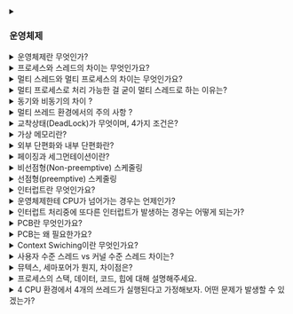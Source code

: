 
<details>
<summary>

</summary>
<div>
</div>
</details>

### 운영체제

<details>
<summary>
운영체제란 무엇인가?
</summary>
<div>

운영체제는 컴퓨터 시스템의 자원을 효율적으로 관리하고 사용자에게 편리하고 효과적인 환경을 제공하는 시스템 소프트웨어입니다. 운영체제는 하드웨어와 사용자 응용 프로그램 사이의 중개자 역할을 하며, 컴퓨터 시스템의 자원을 효율적으로 할당하고 관리합니다.

#### 운영체제 역할
- 자원 관리: 운영체제는 컴퓨터의 하드웨어 자원(프로세서, 메모리, 디스크 공간, 입출력 장치 등)을 효율적으로 분배하고 관리합니다. 여러 프로그램과 사용자가 동시에 컴퓨터를 사용할 수 있도록 합니다.
- 프로세스 관리: 운영체제는 프로세스의 생성, 실행, 중지 등을 관리합니다. 프로세스 스케줄링을 통해 CPU 시간을 각 프로세스에 할당하고, 멀티태스킹 환경에서 여러 프로세스가 공정하게 자원을 사용할 수 있도록 합니다.
- 메모리 관리: 운영체제는 메모리 할당 및 회수를 관리하며, 가상 메모리 시스템을 통해 실제 메모리보다 더 큰 메모리 공간을 제공할 수 있습니다.
- 파일 시스템 관리: 파일과 디렉터리를 조직화하고 관리하는 기능을 제공합니다. 사용자와 응용 프로그램이 데이터를 저장하고 접근할 수 있도록 합니다.
- 입출력 시스템 관리: 키보드, 마우스, 디스플레이, 프린터 등 다양한 입출력 장치와의 통신을 관리합니다.
- 보안 및 접근 제어: 운영체제는 시스템 보안을 유지하기 위해 사용자 인증, 접근 권한 설정 등의 기능을 제공합니다.
</div>
</details>

<details>
<summary>
프로세스와 스레드의 차이는 무엇인가요?
</summary>
<div>

#### 프로세스(Process)
프로세스는 실행 중인 프로그램의 인스턴스입니다. 운영 체제가 메모리에 프로그램을 로드하고 실행할 때, 그 프로그램은 프로세스가 됩니다. 프로세스는 독립된 메모리 영역(코드, 데이터, 힙, 스택 등)을 가지며, 최소 하나의 스레드(메인 스레드)를 포함합니다. 프로세스들은 서로 독립적이기 때문에, 하나의 프로세스가 다른 프로세스의 자원에 직접 접근하는 것은 허용되지 않습니다. 이는 운영 체제가 제공하는 프로세스 간 통신(IPC) 기법을 사용하여 간접적으로만 가능합니다.

##### IPC란?
독립적인 프로세스들이 서로 데이터를 주고받거나 통신할 수 있도록 하는 메커니즘입니다. 파이프, 네임드 파이프, 메시지 큐, 세마포어, 공유 메모리, 소켓 방법이 존재합니다.

#### 스레드(Thread)
스레드는 프로세스 내에서 실행되는 실행의 단위입니다. 스레드는 프로세스의 자원을 공유하면서 동시에 실행될 수 있습니다. 각 스레드는 고유한 실행 흐름을 가지며, 자신만의 스택을 포함하지만, 코드, 데이터, 힙 영역은 프로세스 내의 다른 스레드와 공유합니다. 이러한 특성 때문에 스레드 간의 데이터 공유와 통신이 용이하지만, 동시성 문제를 일으킬 수 있습니다.

##### 차이점
- 메모리 공간: 프로세스는 독립된 메모리 영역을 가지는 반면, 스레드는 같은 프로세스 내에서 메모리(코드, 데이터, 힙)를 공유하고 고유한 스택만 가집니다.
- 자원의 독립성: 프로세스는 완전히 독립된 자원을 가지지만, 스레드는 일부 자원(힙 메모리 등)을 공유합니다.
- 생성과 관리의 비용: 일반적으로 프로세스를 생성하고 관리하는 비용이 스레드를 생성하고 관리하는 비용보다 더 큽니다.
- 통신 방법: 프로세스 간 통신(IPC)은 복잡하고 비용이 많이 드는 반면, 스레드 간 통신은 자원을 공유하기 때문에 더 간단하고 효율적입니다.
- 독립성: 프로세스는 완전히 독립적인 실행 단위로, 하나의 프로세스가 실패해도 다른 프로세스에 영향을 미치지 않습니다. 반면, 스레드는 프로세스 내에서 상대적으로 독립적이지만, 하나의 스레드에 문제가 생기면 같은 프로세스 내의 다른 스레드에 영향을 줄 수 있습니다.
</div>
</details>

<details>
<summary>
멀티 스레드와 멀티 프로세스의 차이는 무엇인가요?
</summary>
<div>

#### 멀티 프로세스
멀티 프로세스는 동시에 여러 프로세스를 실행하여 작업을 처리하는 방식입니다. 각 프로세스는 독립된 메모리 공간(코드, 데이터, 힙, 스택 등)을 가지며, 다른 프로세스와의 데이터 공유는 IPC(Inter-Process Communication)를 통해 이루어집니다. 멀티 프로세스 방식은 각 프로세스가 독립적으로 실행되기 때문에 안정성이 높고, 하나의 프로세스에 문제가 발생해도 다른 프로세스에는 영향을 주지 않습니다. 하지만, 프로세스 간의 커뮤니케이션 비용이 높고, 리소스(자원)의 소모가 크다는 단점이 있습니다.

#### 멀티 스레드
멀티 스레드는 하나의 프로세스 내에서 여러 스레드를 생성하여 동시에 작업을 처리하는 방식입니다. 스레드들은 프로세스 내의 코드, 데이터, 힙 영역을 공유하면서 각자의 스택을 가지고 독립적으로 실행됩니다. 멀티 스레드 방식은 스레드 간의 데이터 공유가 쉽고, 컨텍스트 스위칭(Context Switching) 비용이 낮아 리소스를 효율적으로 사용할 수 있다는 장점이 있습니다. 그러나, 스레드 간의 자원 공유로 인해 동기화 문제가 발생할 수 있으며, 하나의 스레드에 문제가 발생하면 전체 프로세스에 영향을 줄 수 있습니다.
</div>
</details>

<details>
<summary>
멀티 프로세스로 처리 가능한 걸 굳이 멀티 스레드로 하는 이유는?
</summary>
<div>

- 자원 공유: 멀티 스레드는 동일한 프로세스 내에서 메모리 공간(코드, 데이터, 힙)을 공유합니다. 이로 인해 스레드 간의 데이터 공유가 매우 효율적으로 이루어집니다. 반면, 멀티 프로세스는 각 프로세스가 독립된 메모리 공간을 가지므로, 프로세스 간 통신(IPC)을 위해 추가적인 오버헤드가 발생합니다.
- 오버헤드 감소: 멀티 스레드는 프로세스를 생성하고 관리하는 것보다 적은 오버헤드를 가집니다. 스레드 생성은 프로세스 생성보다 자원을 적게 소모하며, 컨텍스트 스위칭 시에도 더 효율적입니다. 이는 특히 자원이 제한된 시스템에서 중요한 이점입니다.
- 병렬 처리 효율성: 멀티 스레드는 CPU 코어를 효율적으로 활용하여 병렬 처리를 수행할 수 있습니다. 멀티 스레드 환경에서는 한 스레드가 블로킹 작업(예: I/O 작업)을 수행할 때, 다른 스레드가 CPU를 사용하여 계속 작업을 수행할 수 있습니다.
- 개발 및 유지보수 용이: 멀티 스레드는 프로세스 내에서 실행되므로, 프로세스 간 통신(IPC)이 필요하지 않으며 공유 메모리를 통한 데이터 공유가 직관적이며, 프로세스 간 통신보다 간단합니다.

그러나 멀티 스레드 환경은 스레드 간의 동기화 문제, 공유 자원에 대한 경쟁 상황(race condition) 등의 복잡성을 증가시키며, 하나의 스레드에서 발생한 오류가 전체 프로세스에 영향을 줄 수 있다는 단점도 있습니다.
</div>
</details>

<details>
<summary>
동기와 비동기의 차이 ?
</summary>
<div>

동기 방식은 작업 처리의 간결성과 예측 가능성을 제공하지만, 긴 작업 실행 시 시스템의 전반적인 반응성이 떨어질 수 있습니다. 반면, 비동기 방식은 동시에 여러 작업을 처리할 수 있어 효율적이지만, 작업 사이의 의존성 관리와 복잡한 구현이 요구됩니다. 따라서, 애플리케이션의 요구 사항과 특성에 따라 적절한 방식을 선택해야 합니다.

#### 동기(Synchronous)
- 동기 방식에서는 한 작업이 완료될 때까지 기다린 후 다음 작업을 실행합니다. 즉, 작업을 순차적으로 처리합니다.
##### 특징
- 작업의 완료를 기다리기 때문에 프로그램의 실행 흐름이 예측 가능합니다.
- 하나의 작업이 다른 작업의 시작을 차단(block)합니다.
- 구현이 비교적 단순하지만, 긴 작업이 있을 경우 전체 시스템의 효율성이 떨어질 수 있습니다.
#### 비동기(Asynchronous)
- 비동기 방식에서는 한 작업을 시작한 후, 그 작업이 끝나기를 기다리지 않고 즉시 다음 작업을 실행합니다. 작업의 완료 여부와 상관없이 다른 작업을 병행 처리할 수 있습니다.
##### 특징
- 작업의 완료를 기다리지 않기 때문에, 여러 작업을 동시에 처리할 수 있어 효율성이 높습니다.
- 작업 사이의 의존성 관리가 필요하며, 구현이 복잡할 수 있습니다.
- 이벤트 루프, 콜백 함수, 프로미스(Promise), async/await 등을 통해 구현됩니다.

</div>
</details>

<details>
<summary>
멀티 쓰레드 환경에서의 주의 사항 ?
</summary>
<div>

멀티 쓰레드 환경에서는 여러 쓰레드가 동시에 실행되므로, 자원 공유와 동시성 제어에 특별한 주의가 필요합니다.

- 공유 자원의 동시 접근 제어: 멀티 쓰레드 환경에서 여러 쓰레드가 공유 자원에 동시에 접근할 때, 데이터의 일관성과 무결성을 유지하기 위해 동기화 기법이 필요합니다. mutex나 semaphore 같은 동기화 메커니즘을 사용하여 자원 접근을 제어해야 합니다.
- 데드락(Deadlock) 방지: 두 개 이상의 쓰레드가 서로 다른 쓰레드의 작업 완료를 무한히 기다리는 상황을 데드락이라고 합니다. 데드락을 방지하기 위해서는 자원 할당 순서를 일관되게 유지하고, 필요하지 않은 자원은 빠르게 해제하며, 필요한 최소한의 자원만을 잠그도록 해야 합니다.
- 스레드 기아(Starvation): 일부 쓰레드가 자원에 접근하지 못하고 무한히 대기하는 상황입니다. 이를 방지하기 위해서는 공정한 자원 분배 정책을 사용하고, 우선순위 부여에 주의해야 합니다.
- 컨텍스트 스위칭(Context Switching) 비용 인식: 쓰레드는 경량 프로세스로 비교적 컨텍스트 스위칭 비용이 낮지만, 쓰레드의 수가 많아지면 이 비용이 상당히 증가할 수 있습니다. 쓰레드를 너무 많이 생성하지 않도록 주의하고, 쓰레드 풀을 사용하는 등의 방법으로 최적화할 수 있습니다.
- 메모리 관리 주의: 멀티 쓰레드 환경에서는 동적으로 할당된 메모리를 공유 자원으로 사용할 때 해제 시점을 정확히 관리해야 합니다. 잘못된 메모리 해제는 메모리 누수나 무효 메모리 접근을 초래할 수 있습니다.
- 레이스 컨디션(Race Condition) 방지: 레이스 컨디션은 여러 쓰레드가 데이터를 동시에 읽고 쓰려고 할 때 발생하는 문제로, 결과의 정확성을 보장할 수 없습니다. 변수 접근 시 동기화를 통해 이를 방지해야 합니다.
</div>
</details>

<details>
<summary>
교착상태(DeadLock)가 무엇이며, 4가지 조건은?
</summary>
<div>

교착상태(Deadlock)는 멀티태스킹 시스템에서 두 개 이상의 프로세스나 스레드가 서로의 실행을 무한히 기다리는 상태를 말합니다. 이 상태에 이르면, 각 프로세스는 다른 프로세스가 자원을 해제하기를 기다리고 있기 때문에 시스템이 멈춰버리게 됩니다.
##### 데드락 조건
- 상호 배제(Mutual Exclusion): 한 번에 하나의 프로세스만이 자원을 사용할 수 있습니다. 다른 프로세스는 그 자원이 해제될 때까지 기다려야 합니다.
- 보유 대기(Hold and Wait): 프로세스가 어떤 자원을 보유한 상태에서 다른 자원을 기다립니다.
- 비선점(No Preemption): 프로세스가 자원을 스스로 해제하기 전까지는 다른 프로세스가 그 자원을 강제로 빼앗을 수 없습니다.
- 순환 대기(Circular Wait): 각 프로세스가 순환적으로 다음 프로세스가 요구하는 자원을 보유하고 있어, 서로가 서로의 자원을 기다리는 상태가 됩니다.

##### 데드락 해결법
- prevention: 4가지중 하나를 부정
- avoidance: safe state(데드락이 발생하지 않는 상태 즉, 자원이 충분한 상태), safe sequence(데드락이 발생하지 않은 순서) ex)은행원 알고리즘 - 미리 결정된 모든 자원들의 최대 가능한 할당량을 가지고 시뮬레이션 해서 Safe state에 들 수 있는지 여부를 검사
- detection and recovery: 시스템의 자원 할당 상태를 가지고 데드락 발생 여부 판단, 프로세스 1개 이상 중단 or 자원 선점

https://chanhuiseok.github.io/posts/cs-2/
</div>
</details>

<details>
<summary>
가상 메모리란?
</summary>
<div>

가상 메모리는 컴퓨터 시스템에서 사용되는 메모리 관리 기술입니다. 이 기술은 프로그램이 사용할 수 있는 메모리 양을 물리적 메모리(주로 RAM)의 크기에 제한되지 않게 하여, 더 큰 메모리 공간을 제공하는 것처럼 만듭니다. 가상 메모리는 물리적 메모리와 보조 저장 장치(예: 하드 드라이브 또는 SSD)를 함께 사용하여 구현됩니다.

##### 주요 개념 및 작동 원리

- 가상 주소 공간: 각 프로세스는 독립된 가상 주소 공간을 갖습니다. 이 공간은 실제 물리적 메모리 주소와는 별개로, 프로세스에 의해 참조되는 메모리 주소입니다.
- 페이지: 가상 메모리는 페이지라는 작은 고정 크기의 블록으로 나뉩니다. 물리적 메모리도 같은 크기의 페이지 프레임으로 나누어집니다.
- 페이지 매핑: 운영 체제는 페이지 테이블을 사용하여 가상 페이지와 물리적 페이지 프레임 간의 매핑을 관리합니다. 이를 통해 프로세스가 가상 주소를 사용해 메모리에 접근할 때, 실제 물리적 주소로 변환될 수 있습니다.
- 스와핑: 사용되지 않는 페이지는 보조 저장 장치로 옮겨지는데, 이 과정을 스와핑이라고 합니다. 필요할 때 다시 물리적 메모리로 가져올 수 있습니다. 이를 통해 제한된 물리적 메모리를 보다 효율적으로 사용할 수 있습니다.
- 페이지 폴트: 프로그램이 접근하려는 페이지가 물리적 메모리에 없을 경우, 페이지 폴트가 발생합니다. 운영 체제는 해당 페이지를 보조 저장 장치에서 찾아 물리적 메모리로 로드합니다.

</div>
</details>

<details>
<summary>
외부 단편화와 내부 단편화란?
</summary>
<div>

#### 외부 단편화(External Fragmentation)
- 외부 단편화는 메모리 공간에 충분한 여유 공간이 있지만, 그 공간이 연속적이지 않아 프로세스를 할당할 수 없는 상황을 말합니다.
- 예를 들어, 메모리에 10MB, 5MB, 3MB의 빈 공간이 있다고 가정해 봅시다. 이 경우 총 18MB의 여유 공간이 있지만, 프로세스가 필요로 하는 8MB의 메모리를 할당할 수 없습니다. 이처럼 메모리 공간이 연속적이지 않아 발생하는 문제가 외부 단편화입니다.

#### 내부 단편화(Internal Fragmentation)
- 내부 단편화는 프로세스가 필요로 하는 메모리 크기보다 실제 할당된 메모리 크기가 더 큰 경우에 발생합니다. 이로 인해 할당된 메모리 공간 중 일부가 사용되지 않고 남게 되는 현상입니다.

- 예를 들어, 프로세스가 4MB의 메모리를 필요로 하지만, 운영체제가 8MB의 메모리 블록을 할당했다고 가정해 봅시다. 이 경우 4MB의 메모리가 사용되지 않고 남게 되는데, 이것이 내부 단편화입니다.

##### 단편화 해결 방법
- 압축(Compaction): 외부 단편화를 해결하기 위해 메모리 내의 빈 공간을 모아 하나의 큰 공간을 만드는 기법입니다.
- 동적 할당(Dynamic Allocation): 프로세스의 메모리 요구량에 따라 동적으로 메모리를 할당하여 내부 단편화를 줄일 수 있습니다.
- 페이징(Paging): 프로세스를 페이지 단위로 나누어 관리함으로써 단편화를 방지할 수 있습니다.
- 세그먼테이션(Segmentation): 프로세스를 논리적 단위인 세그먼트로 나누어 관리함으로써 단편화를 줄일 수 있습니다.

##### Appendix 가상 메모리와 단편화
가상 메모리 기술은 단편화 문제를 해결하는 데 도움이 됩니다. 가상 메모리는 물리 메모리와 논리 메모리를 분리하여 관리함으로써, 프로세스가 실제 물리 메모리 크기를 초과하여 실행될 수 있도록 합니다. 이를 통해 단편화로 인한 메모리 할당 문제를 해결할 수 있습니다.

또한 가상 메모리 시스템에서는 MMU(Memory Management Unit)가 논리 주소를 물리 주소로 변환하는 역할을 수행합니다. 이를 통해 프로세스는 실제 물리 메모리 구조를 인식하지 않고도 메모리를 사용할 수 있습니다.
</div>
</details>

<details>
<summary>
페이징과 세그먼테이션이란?
</summary>
<div>

#### 페이징 (Paging)
페이징은 물리적 메모리를 고정된 크기의 작은 블록으로 나누는 방식입니다. 이러한 블록들을 페이지(논리적 메모리에서는 페이지로 나누고 물리적 메모리는 프레임으로 나눠서 매칭)라고 하며, 물리적 메모리의 페이지와 동일한 크기의 가상 메모리 페이지로 프로세스의 주소 공간을 분할합니다. 페이징에서는 가상 메모리 주소가 물리적 메모리 주소로 변환될 때 페이지 테이블을 사용하여 변환합니다. 페이징 기법의 주요 장점은 내부 단편화를 줄일 수 있다는 점과 메모리 관리가 단순해진다는 점입니다. 하지만 모든 페이지가 동일한 크기이기 때문에, 프로세스의 메모리 요구 사항에 딱 맞지 않는 경우가 생길 수 있으며, 이로 인해 약간의 내부 단편화가 발생할 수 있습니다.

![process](image.png)
#### 세그먼테이션 (Segmentation)
세그먼테이션은 프로세스의 주소 공간을 논리적으로 의미 있는 여러 세그먼트로 분할하는 방식입니다. 예를 들어, 코드, 데이터, 스택 등으로 분리할 수 있습니다. 각 세그먼트는 시작 주소와 길이를 가지며, 이를 통해 메모리에 할당됩니다. 세그먼테이션의 주요 장점은 메모리를 더 유연하게 관리할 수 있다는 것입니다. 프로그램의 논리적 구조에 따라 메모리를 할당할 수 있기 때문에, 개발자가 메모리를 효율적으로 사용할 수 있도록 도와줍니다. 하지만, 세그먼테이션은 외부 단편화 문제를 야기할 수 있으며, 세그먼트의 크기가 다양하기 때문에 메모리 관리가 복잡해질 수 있습니다.

##### 요약
페이징은 메모리를 고정된 크기의 페이지로 나누고, 내부 단편화를 줄이며 메모리 관리를 단순화합니다.
세그먼테이션은 메모리를 논리적 단위인 세그먼트로 나누어 더 유연한 메모리 관리를 가능하게 하지만, 외부 단편화와 복잡한 메모리 관리 문제를 가질 수 있습니다.
</div>
</details>

<details>
<summary>
비선점형(Non-preemptive) 스케줄링
</summary>
<div>

비선점형(Non-preemptive) 스케줄링은 컴퓨터 운영체제의 중요한 작업 스케줄링 방식 중 하나입니다. 이 방식에서는 한 번 CPU(중앙 처리 장치)가 작업(프로세스 또는 스레드)에 할당되면, 해당 작업이 완료되거나, I/O(입출력) 작업 등으로 대기 상태가 될 때까지 CPU를 계속 사용하게 됩니다. 즉, 작업이 실행 중일 때 다른 작업으로 CPU를 강제로 빼앗는 것이 허용되지 않습니다.

##### 특징
- 프로세스가 CPU 사용을 완료하거나 I/O 작업을 요청할 때까지 CPU 제어권을 가짐
- 프로세스 간 우선순위 고려 없이 FIFO(First-In-First-Out) 방식으로 CPU 할당
- 프로세스 전환 시 문맥 교환(Context Switching) 오버헤드가 낮음
##### 장점
- 프로세스 간 공정성 보장
- 응답 시간 예측 가능
- 문맥 교환 오버헤드 감소
##### 단점
- 높은 우선순위 프로세스가 대기해야 하는 상황 발생 가능
- 실시간 시스템에 적합하지 않음
- 프로세스 간 우선순위 고려 불가
</div>
</details>

<details>
<summary>
선점형(preemptive) 스케줄링
</summary>
<div>

선점형 스케줄링은 프로세스가 CPU를 사용하는 도중에도 운영체제가 CPU 제어권을 강제로 회수할 수 있는 방식입니다. 즉, 프로세스가 CPU를 점유하고 있더라도 운영체제가 필요에 따라 CPU 제어권을 회수할 수 있습니다.

##### 특징
- 프로세스 간 우선순위에 따라 CPU 제어권 강제 회수 가능
- 문맥 교환(Context Switching) 오버헤드가 비선점형 스케줄링보다 높음
- 실시간 시스템에 적합한 스케줄링 방식
##### 장점
- 높은 우선순위 프로세스에 CPU 자원 신속 할당 가능
- 실시간 시스템에 적합
##### 단점
- 문맥 교환 오버헤드 증가
- 프로세스 간 공정성 보장이 어려움

##### 선점형 스케줄링 알고리즘
- 라운드 로빈(Round Robin, RR) 스케줄링:
  - 각 프로세스에 동일한 시간 할당(Time Slice)
  - 시간 할당이 끝나면 강제로 CPU 제어권 회수
  - 공정성이 높지만 응답 시간이 길어질 수 있음
- 최단 잔여 시간 우선(Shortest Remaining Time, SRT) 스케줄링:
  - 남은 실행 시간이 가장 짧은 프로세스에 CPU 할당
  - 새로운 프로세스가 도착하면 현재 실행 중인 프로세스를 선점할 수 있음
  - 평균 대기 시간이 짧지만 실행 시간이 긴 프로세스에 불리할 수 있음
- 다단계 피드백 큐(Multilevel Feedback Queue, MFQ) 스케줄링:
  - 여러 개의 준비 큐를 사용하여 우선순위를 관리(같은 우선순위 안에서는 라운드 로빈)
  - 프로세스가 CPU를 오래 사용하면 우선순위가 낮아짐
  - 대화형 프로세스와 배치 프로세스를 구분하여 효율적으로 관리
</div>
</details>

<details>
<summary>
인터럽트란 무엇인가요?
</summary>
<div>

인터럽트는 컴퓨터 시스템에서 중요한 개념으로, 현재 진행 중인 작업을 일시 중단시키고, 긴급하게 처리해야 할 작업(인터럽트 요청에 의해 발생한 작업)을 먼저 처리한 후, 원래의 작업으로 돌아가게 하는 메커니즘입니다. 인터럽트는 컴퓨터 하드웨어나 소프트웨어에 의해 발생할 수 있으며, 시스템의 효율성과 반응성을 향상시키는 데 중요한 역할을 합니다.

##### 인터럽트의 종류
- 하드웨어 인터럽트: 외부 장치(키보드, 마우스, 네트워크 카드 등)로부터 발생하는 인터럽트입니다. 예를 들어, 사용자가 키보드를 누를 때마다 하드웨어 인터럽트가 발생하여 CPU에 입력 처리를 요청합니다.
- 소프트웨어 인터럽트: 운영 체제나 실행 중인 프로그램 내부에서 발생하는 인터럽트입니다. 예를 들어, 시스템 호출이나 예외 처리 과정에서 발생할 수 있습니다.
##### 인터럽트 처리 과정
- 인터럽트 발생: 시스템 내부 또는 외부에서 인터럽트 신호가 발생합니다.
- 현재 작업 중단: CPU는 현재 처리 중인 작업을 일시 중단하고, 작업의 현재 상태를 저장합니다.
- 인터럽트 처리 루틴 실행: 인터럽트 벡터를 사용하여 해당 인터럽트를 처리할 루틴(함수, ISR)을 찾아 실행합니다.
- 원래 작업 복귀: 인터럽트 처리가 완료되면, 중단되었던 원래의 작업 상태를 복원하고 작업을 재개합니다.
##### 인터럽트의 중요성
- 멀티태스킹 지원: 인터럽트를 통해 여러 작업을 효율적으로 동시에 처리할 수 있습니다.
- 시스템 반응성 향상: 긴급한 작업이 발생했을 때 즉각적으로 대응할 수 있어 사용자 경험을 향상시킵니다.
- 자원 효율적 사용: 인터럽트를 이용하여 CPU와 다른 자원들을 보다 효율적으로 사용할 수 있습니다
</div>
</details>

<details>
<summary>
운영체제한테 CPU가 넘어가는 경우는 언제인가?
</summary>
<div>

1. 인터럽트(Interrupt) 발생 시: 하드웨어나 소프트웨어에서 발생한 인터럽트 신호를 처리하기 위해 운영체제가 CPU 제어권을 넘겨받습니다. 예를 들어, 입출력 장치로부터의 요청, 타이머 인터럽트, 네트워크 카드로부터의 신호 등이 이에 해당합니다.

2. 시스템 콜(System Call) 실행 시: 사용자 프로그램이 운영체제의 서비스를 요청하기 위해 시스템 콜을 실행하면, 해당 서비스를 처리하기 위해 운영체제가 CPU 제어권을 넘겨받습니다. 파일 열기, 읽기, 쓰기, 네트워크 통신 등의 작업이 시스템 콜을 통해 수행됩니다.

3. 프로세스 스케줄링: 운영체제는 프로세스 간 CPU 사용 시간을 공정하게 분배하기 위해 스케줄링을 수행합니다. 현재 실행 중인 프로세스의 시간 할당량(타임 슬라이스)이 끝나거나 우선 순위가 더 높은 프로세스가 준비 상태가 되면, 운영체제는 스케줄러를 통해 CPU 제어권을 넘겨받아 새로운 프로세스로 전환합니다.

4. 예외 상황(Exception) 발생 시: 소프트웨어 오류나 금지된 작업(예: 0으로 나누기, 잘못된 메모리 접근)이 발생했을 때, 운영체제는 예외 처리 루틴을 실행하기 위해 CPU 제어권을 넘겨받습니다.
</div>
</details>

<details>
<summary>
인터럽트 처리중에 또다른 인터럽트가 발생하는 경우는 어떻게 되는가?
</summary>
<div>

인터럽트 처리 중에 또 다른 인터럽트가 발생하는 경우, 시스템은 인터럽트의 우선 순위에 따라 처리 방식을 결정합니다. 이를 인터럽트 중첩(Interrupt Nesting)이라고 하며, 인터럽트 처리의 효율성과 반응성을 높이기 위해 사용됩니다. 처리 방식은 대체로 다음과 같습니다:

- 우선 순위가 낮은 인터럽트 처리 중에 우선 순위가 높은 인터럽트가 발생하는 경우: 시스템은 현재 처리 중인 인터럽트를 일시 중단하고, 더 높은 우선 순위의 인터럽트를 먼저 처리합니다. 이 과정을 통해 중요한 작업을 더 신속하게 처리할 수 있습니다.

- 우선 순위가 같은 인터럽트가 발생하는 경우: 대부분의 시스템에서는 같은 우선 순위의 인터럽트가 동시에 발생하면, 일반적으로 현재 처리 중인 인터럽트를 먼저 완료하고, 그 다음에 대기 중인 인터럽트를 처리합니다.

- 우선 순위가 높은 인터럽트 처리 중에 우선 순위가 낮은 인터럽트가 발생하는 경우: 우선 순위가 낮은 인터럽트는 현재 처리 중인 높은 우선 순위의 인터럽트 처리가 완료될 때까지 대기하게 됩니다.

- 여러 장치에서 인터럽트가 동시에 발생하거나 인터럽트 서비스 루틴 수행 중 인터럽트가 발생한 경우 우선순위 판별 필요
  1. 전원 이상(Power fail)
  2. 기계 착오(Machine Check)
  3. 외부 신호(External)
  4. 입출력(I/O)
  5. 명령어 잘못
  6. 프로그램 검사(Program Check)
  7. SVC(SuperVisor Call)
일반적으로 하드웨어 인터럽트가 소프트웨어 인터럽트보다 우선 순위가 높고, 일반적으로 내부 인터럽트 보다 외부 인터럽트가 우선 순위가 높다.

</div>
</details>

<details>
<summary>
PCB란 무엇인가요?
</summary>
<div>

#### PCB(Process Control Block)
- PCB는 운영 체제 커널의 데이터 구조로, 특정 프로세스를 관리하는 데 필요한 정보를 포함하고 있습니다.
- PCB에는 프로세스 식별자, 프로세스 상태, 프로그램 카운터, CPU 레지스터, CPU 스케줄링 정보, 메모리 관리 정보, 계정 정보, 입출력 상태 정보 등이 포함됩니다.
- PCB는 운영 체제에 의해 보호된 메모리 영역에 위치하며, 일부 운영 체제에서는 커널 스택의 처음에 위치합니다.
##### PCB의 역할과 중요성
- PCB는 운영 체제가 프로세스를 효과적으로 관리하고 제어하는 데 필수적인 역할을 합니다.
- 프로세스 생성 시 PCB가 만들어지며, 프로세스의 상태 정보를 저장하고 관리합니다.
- 프로세스 간 전환(context switching) 시 현재 프로세스의 정보를 PCB에 저장하고, 새로운 프로세스의 정보를 PCB에서 읽어 CPU 레지스터에 로드합니다.
##### PCB의 구성 요소
- 프로세스 식별자(PID): 프로세스를 고유하게 식별하는 번호
- 프로세스 상태: 실행 중, 대기 중, 준비 중 등 프로세스의 현재 상태
- 프로그램 카운터: 다음에 실행할 명령어의 주소
- CPU 레지스터: 프로세스 실행에 필요한 CPU 레지스터 값
- CPU 스케줄링 정보: 프로세스 우선순위, 실행 시간 등 스케줄링 관련 정보
- 메모리 관리 정보: 프로세스가 사용하는 메모리 영역 정보
- 계정 정보: 프로세스 실행 시간, 자원 사용량 등 계정 정보
- 입출력 상태 정보: 프로세스의 입출력 작업 상태
##### PCB와 Context Switching
Context Switching은 현재 프로세스의 PCB 정보를 저장하고, 새로운 프로세스의 PCB 정보를 로드하는 과정입니다.
인터럽트 처리나 새로운 프로세스 할당 등의 요청이 있을 때 Context Switching이 발생합니다.
Context Switching은 프로세스 간 전환을 원활하게 하여 운영 체제의 효율적인 프로세스 관리를 가능하게 합니다.

</div>
</details>

<details>
<summary>
PCB는 왜 필요한가요?
</summary>
<div>

- 프로세스 관리: PCB에는 프로세스의 상태 정보와 실행에 필요한 다양한 정보가 포함되어 있습니다. 이를 통해 운영 체제는 프로세스를 생성, 중지, 일시 중지, 재개 등의 작업을 수행할 수 있습니다.
- 프로세스 간 전환(Context Switching): PCB는 Context Switching 과정에서 사용됩니다. 현재 프로세스의 정보를 PCB에 저장하고, 새로운 프로세스의 정보를 PCB에서 읽어 CPU 레지스터에 로드합니다. 이를 통해 여러 프로세스 간의 공정한 시간 분배와 운영 체제의 효율적인 관리가 가능해집니다.
- 자원 할당 및 관리: PCB에는 프로세스가 사용하는 메모리 영역 정보, 계정 정보, 입출력 상태 정보 등이 포함되어 있습니다. 이를 통해 운영 체제는 자원을 효율적으로 할당하고 관리할 수 있습니다.
- 프로세스 식별: PCB에는 프로세스를 고유하게 식별하는 번호(PID)가 포함되어 있습니다. 이를 통해 운영 체제는 각 프로세스를 식별하고 구분할 수 있습니다.
</div>
</details>

<details>
<summary>
Context Swiching이란 무엇인가요?
</summary>
<div>

컨텍스트 스위칭(Context Switching)은 운영 체제가 CPU를 사용하는 한 프로세스에서 다른 프로세스로 전환하는 과정을 말합니다. 이 과정은 멀티태스킹 환경에서 여러 프로세스나 스레드가 CPU 시간을 공유할 수 있게 해 주며, 시스템의 효율성과 반응성을 높이는 데 중요한 역할을 합니다.

##### 컨텍스트 스위칭 과정
- 현재 실행 중인 프로세스의 상태 저장: 운영 체제는 현재 CPU를 사용하고 있는 프로세스의 상태(레지스터 값, 프로그램 카운터, 스택 포인터 등)를 해당 프로세스의 PCB(Process Control Block)에 저장합니다. 이를 통해 프로세스가 나중에 다시 실행될 때 이전에 중단된 지점부터 정확히 실행을 재개할 수 있습니다.
- 다음 실행할 프로세스의 상태 복원: 운영 체제는 다음에 실행할 프로세스의 PCB에서 저장된 상태를 읽어들여 CPU의 레지스터와 다른 제어 레지스터에 복원합니다. 이로써 새로운 프로세스가 실행될 준비가 완료됩니다.
- 실행 전환: CPU는 이제 새로운 프로세스의 실행을 시작합니다.

컨텍스트 스위칭은 필수적인 작업이지만, 자원을 소모하는 작업입니다. 컨텍스트를 저장하고 복원하는 과정에서 시간이 소요되며, 이로 인해 CPU의 유휴 시간이 발생할 수 있습니다. 따라서 운영 체제는 컨텍스트 스위칭을 효율적으로 관리하여 시스템의 전반적인 성능을 최적화하려고 노력합니다.
</div>
</details>

<details>
<summary>
사용자 수준 스레드 vs 커널 수준 스레드 차이는?
</summary>
<div>

#### 사용자 수준 스레드(User-Level Threads, ULT)
- 관리: 사용자 수준의 스레드 라이브러리에 의해 관리됩니다. 커널은 이러한 스레드의 존재를 알지 못합니다.
- 성능: 커널 개입 없이 스레드를 생성하고 관리할 수 있으므로, 컨텍스트 스위칭이 빠르고 효율적입니다.
- 자원 할당: 프로세스 단위로 자원을 할당받으며, 하나의 스레드가 블록되면 다른 스레드에 영향을 줄 수 있습니다.
- 구현과 이식성: 특정 운영 체제에 의존하지 않으므로 다양한 시스템에 쉽게 이식할 수 있습니다.
#### 커널 수준 스레드(Kernel-Level Threads, KLT)
- 관리: 운영 체제의 커널에 의해 직접 관리됩니다. 커널은 각 스레드를 개별적으로 인식하고 스케줄링합니다.
- 성능: 스레드 관리를 위해 커널 모드로의 전환을 필요로 하므로, 사용자 수준 스레드에 비해 컨텍스트 스위칭이 느릴 수 있습니다.
- 자원 할당: 각 스레드는 독립적으로 자원을 할당받으며, 하나의 스레드가 블록되더라도 다른 스레드는 영향을 받지 않습니다.
- 구현과 이식성: 운영 체제의 지원을 필요로 하므로, 특정 시스템에 종속적일 수 있습니다.
</div>
</details>

<details>
<summary>
뮤텍스, 세마포어가 뭔지, 차이점은?
</summary>
<div>

#### 뮤텍스(Mutex)
- 뮤텍스는 상호 배제(Mutual Exclusion)를 위한 동기화 기법입니다.
- 공유 자원에 대한 접근을 한 번에 하나의 스레드/프로세스만 허용하여, 데이터 불일치 문제를 방지합니다.
- 뮤텍스는 임계 영역(Critical Section)에 대한 접근을 제어하는 역할을 합니다.
- 뮤텍스는 잠금(Lock)과 해제(Unlock) 함수를 통해 구현됩니다.
#### 세마포어(Semaphore)
- 세마포어는 공유 자원에 대한 접근을 제어하는 동기화 기법입니다.
- 세마포어는 정수 값을 사용하여 자원의 가용성을 나타냅니다.
- 세마포어는 자원을 요청하는 스레드/프로세스에게 자원을 할당하거나 대기열에 넣는 역할을 합니다.
- 세마포어는 wait()와 signal() 함수를 통해 구현됩니다.

##### 차이점
- 접근 제어 방식
  - 뮤텍스는 한 번에 하나의 스레드/프로세스만 접근할 수 있도록 제한합니다.
  - 세마포어는 정수 값을 사용하여 여러 스레드/프로세스가 동시에 접근할 수 있도록 합니다.
- 구현 방식
  - 뮤텍스는 잠금(Lock)과 해제(Unlock) 함수를 사용하여 구현됩니다.
  - 세마포어는 wait()와 signal() 함수를 사용하여 구현됩니다.
- 용도
  - 뮤텍스는 공유 자원에 대한 상호 배제를 위해 사용됩니다.
  - 세마포어는 공유 자원에 대한 동기화를 위해 사용됩니다.
</div>
</details>

<details>
<summary>
프로세스의 스택, 데이터, 코드, 힙에 대해 설명해주세요.
</summary>
<div>

1. 코드(Code) 영역
- 사용자가 작성한 프로그램 코드가 저장되는 영역
- CPU가 실행할 수 있는 기계어 명령어 형태로 저장됩니다.
- 읽기 전용(Read-Only)으로 실행 중에는 변경할 수 없습니다.
2. 데이터(Data) 영역
- 전역 변수, static 변수 등 프로그램이 사용하는 데이터가 저장되는 영역
- 초기화된 데이터(Data Segment)와 초기화되지 않은 데이터(BSS Segment)로 구분됩니다.
3. 스택(Stack) 영역
- 함수 호출 시 전달되는 매개변수, 지역 변수, 복귀 주소 등이 저장되는 영역
- 후입선출(LIFO) 구조를 가지며, 함수 호출/반환 시 동적으로 메모리가 할당/해제됩니다.
4. 힙(Heap) 영역
- 동적으로 메모리를 할당/해제하는 데 사용되는 영역
- 프로그래밍 언어의 동적 메모리 할당 기능(malloc, new 등)에 의해 사용됩니다.

##### 메모리 영역의 특징
- 코드 영역과 데이터 영역은 프로그램 실행 중 변경될 수 없는 정적 영역입니다.
- 스택과 힙은 동적으로 메모리가 할당/해제되는 영역입니다.
- 스택은 함수 호출 시 빠르게 메모리를 할당/해제할 수 있지만, 크기가 제한적입니다.
- 힙은 동적 메모리 할당이 가능하지만, 스택보다 느리고 메모리 관리가 복잡합니다.
</div>
</details>

<details>
<summary>
4 CPU 환경에서 4개의 쓰레드가 실행된다고 가정해보자. 어떤 문제가 발생할 수 있겠는가?
</summary>
<div>

- 경쟁 상태(Race Condition): 여러 쓰레드가 동시에 공유 자원에 접근하려고 할 때, 그 접근 순서에 따라 실행 결과가 달라질 수 있습니다. 이러한 상황을 경쟁 상태라고 하며, 데이터가 예기치 않게 변경되거나 손상될 위험이 있습니다.
- 교착 상태(Deadlock): 두 개 이상의 쓰레드가 서로가 보유한 자원의 해제를 무한정 기다리며, 어떤 쓰레드도 진행할 수 없는 상태입니다. 예를 들어, 쓰레드 A가 자원 1을 보유하고 자원 2를 요청하는 동안, 쓰레드 B가 자원 2를 보유하고 자원 1을 요청할 때 교착 상태가 발생할 수 있습니다.
- 메모리 일관성 문제(Memory Consistency Issues): 여러 쓰레드가 공유 메모리를 동시에 수정할 때, 메모리의 일관성을 유지하기 위한 추가적인 메커니즘이 필요합니다. 이러한 메커니즘 없이는 예측 불가능한 결과를 초래할 수 있습니다.
</div>
</details>


